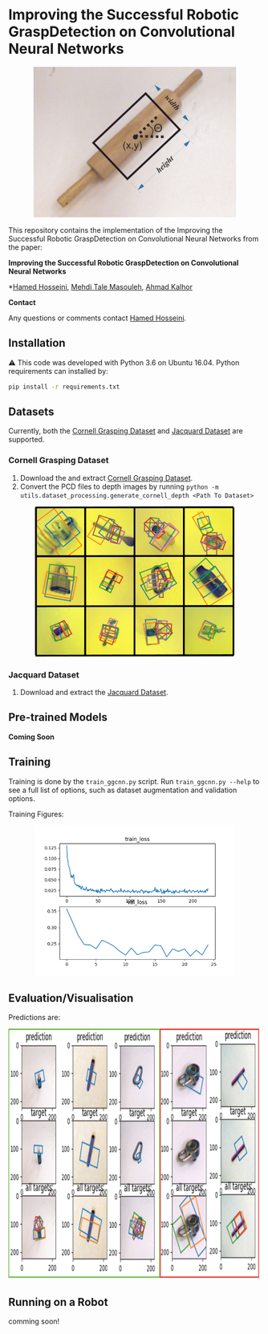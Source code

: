 # Improving the Successful Robotic GraspDetection on Convolutional Neural Networks

<div align="center">
<img src="https://github.com/hamed-hosseini/ggcnn/blob/master/pics/problem_statement1.png" height="300">
</div>

This repository contains the implementation of the Improving the Successful Robotic GraspDetection on Convolutional Neural Networks from the paper:

**Improving the Successful Robotic GraspDetection on Convolutional Neural Networks**

*[Hamed Hosseini](www.linkedin.com/in/hamed-hosseini), [Mehdi Tale Masouleh](https://scholar.google.com/citations?user=gkiFy20AAAAJ&hl=en), [Ahmad Kalhor](https://scholar.google.com/citations?user=m7xdmMgAAAAJ&hl=en)

<!-- a normal html comment -->
<!--International Conference on Robotics and Automation (ICRA) 2015

[arXiv](https://arxiv.org/abs/1412.3128)

If you use this work, please cite:

```text
@article{Redmon_2015,
   title={Real-time grasp detection using convolutional neural networks},
   ISBN={9781479969234},
   url={http://dx.doi.org/10.1109/ICRA.2015.7139361},
   DOI={10.1109/icra.2015.7139361},
   journal={2015 IEEE International Conference on Robotics and Automation (ICRA)},
   publisher={IEEE},
   author={Redmon, Joseph and Angelova, Anelia},
   year={2015},
   month={May}
}
```
-->
**Contact**

Any questions or comments contact [Hamed Hosseini](hosseini.hamed@ut.ac.ir).

## Installation

⚠️ This code was developed with Python 3.6 on Ubuntu 16.04.  Python requirements can installed by:

```bash
pip install -r requirements.txt
```

## Datasets

Currently, both the [Cornell Grasping Dataset](http://pr.cs.cornell.edu/grasping/rect_data/data.php) and
[Jacquard Dataset](https://jacquard.liris.cnrs.fr/) are supported.

### Cornell Grasping Dataset

1. Download the and extract [Cornell Grasping Dataset](http://pr.cs.cornell.edu/grasping/rect_data/data.php). 
2. Convert the PCD files to depth images by running `python -m utils.dataset_processing.generate_cornell_depth <Path To Dataset>`

<div align="center">
<img src="https://github.com/hamed-hosseini/ggcnn/blob/master/pics/cornell_dataset.png" height="300">
</div>

### Jacquard Dataset

1. Download and extract the [Jacquard Dataset](https://jacquard.liris.cnrs.fr/).

## Pre-trained Models

**Coming Soon**

## Training

Training is done by the `train_ggcnn.py` script.  Run `train_ggcnn.py --help` to see a full list of options, such as dataset augmentation and validation options.

Training Figures:
<div align="center">
<img src="https://github.com/hamed-hosseini/ggcnn/blob/master/pics/total_loss.png" height="300">
</div>

## Evaluation/Visualisation

Predictions are:
<div align="center">
<img src="https://github.com/hamed-hosseini/ggcnn/blob/master/pics/prediction.png" height="500">
</div>

## Running on a Robot

comming soon!
